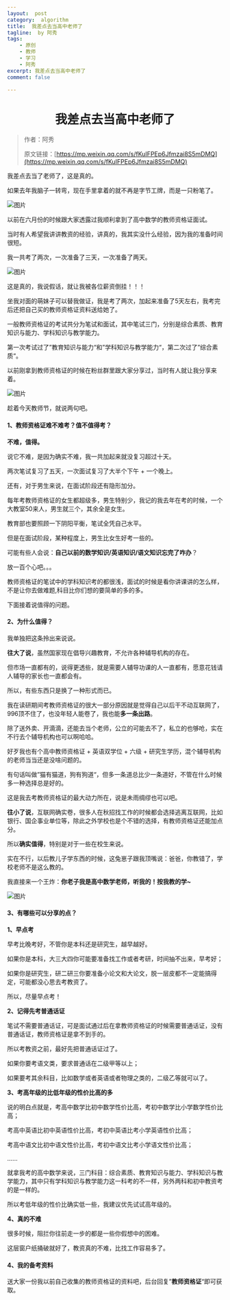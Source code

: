 ```yaml
---
layout:  post
category:  algorithm
title:  我差点去当高中老师了
tagline:  by 阿秀
tags:
    - 原创
    - 教师
    - 学习
    - 阿秀
excerpt: 我差点去当高中老师了
comment: false

---
```



<h1 align="center">我差点去当高中老师了</h1>

> 作者：阿秀
>
> 原文链接：[https://mp.weixin.qq.com/s/fKuIFPEp6Jfmzai8S5mDMQ](https://mp.weixin.qq.com/s/fKuIFPEp6Jfmzai8S5mDMQ)


我差点去当了老师了，这是真的。

如果去年我脑子一转弯，现在手里拿着的就不再是字节工牌，而是一只粉笔了。

![图片](http://oss.interviewguide.cn/img/202205121606003.jpeg)

以前在六月份的时候跟大家透露过我顺利拿到了高中数学的教师资格证面试。

当时有人希望我讲讲教资的经验，讲真的，我其实没什么经验，因为我的准备时间很短。

我一共考了两次，一次准备了三天，一次准备了两天。

![图片](http://oss.interviewguide.cn/img/202205121605219.jpeg)

这是真的，我说假话，就让我被各位薪资倒挂！！！

坐我对面的萌妹子可以替我做证，我是考了两次，加起来准备了5天左右，我考完后还把自己买的教师资格证资料送给她了。

一般教师资格证的考试共分为笔试和面试，其中笔试三门，分别是综合素质、教育知识与能力、学科知识与教学能力。

第一次考试过了”教育知识与能力“和”学科知识与教学能力“，第二次过了”综合素质“。

以前刚拿到教师资格证的时候在粉丝群里跟大家分享过，当时有人就让我分享来着。

![图片](http://oss.interviewguide.cn/img/202205121605266.png)

趁着今天教师节，就说两句吧。

#### 1、教师资格证难不难考？值不值得考？

**不难，值得。**

说它不难，是因为确实不难，我一共加起来就没复习超过十天。

两次笔试复习了五天，一次面试复习了大半个下午 + 一个晚上。

还有，对于男生来说，在面试阶段还有隐形加分。

每年考教师资格证的女生都超级多，男生特别少，我记的我去年在考的时候，一个大教室50来人，男生就三个，其余全是女生。

教育部也要照顾一下阴阳平衡，笔试全凭自己水平。

但是在面试阶段，某种程度上，男生比女生好考一些的。

可能有些人会说：**自己以前的数学知识/英语知识/语文知识忘完了咋办**？

放一百个心吧。。。

教师资格证的笔试中的学科知识考的都很浅，面试的时候是看你讲课讲的怎么样，不是让你去做难题,科目比你们想的要简单的多的多。

下面接着说值得的问题。

#### 2、为什么值得？

我单独把这条拎出来说说。

**往大了说**，虽然国家现在倡导兴趣教育，不允许各种辅导机构的存在。

但市场一直都有的，说得更透些，就是需要人辅导功课的人一直都有，愿意花钱请人辅导的家长也一直都会有。

所以，有些东西只是换了一种形式而已。

我在读研期间考教师资格证的很大一部分原因就是觉得自己以后干不动互联网了，996顶不住了，也没年轻人能卷了，我也能**多一条出路**。

除了送外卖、开滴滴，还能去当个老师，公立的可能去不了，私立的也够呛，实在不行去个辅导机构也可以啊哈哈。

好歹我也有个高中教师资格证 + 英语双学位 + 六级 + 研究生学历，混个辅导机构的老师当当还是没啥问题的。

有句话叫做”猫有猫道，狗有狗道“，但多一条道总比少一条道好，不管在什么时候多一种选择总是好的。

这是我去考教师资格证的最大动力所在，说是未雨绸缪也可以吧。

**往小了说**，互联网确实卷，很多人在秋招找工作的时候都会选择逃离互联网，比如银行、国企事业单位等，除此之外学校也是个不错的选择，有教师资格证还能加点分。

所以**确实值得**，特别是对于一些在校生来说。

实在不行，以后教儿子学东西的时候，这兔崽子跟我顶嘴说：爸爸，你教错了，学校老师不是这么教的。

我直接来一个王炸：**你老子我是高中数学老师，听我的！按我教的学~**

![图片](http://oss.interviewguide.cn/img/202205121605631.png)

#### 3、有哪些可以分享的点？

**1、早点考**

早考比晚考好，不管你是本科还是研究生，越早越好。

如果你是本科，大三大四你可能要准备找工作或者考研，时间抽不出来，早考好；

如果你是研究生，研二研三你要准备小论文和大论文，脱一层皮都不一定能搞得定，可能都没心思去考教资了。

所以，尽量早点考！

**2、记得先考普通话证**

笔试不需要普通话证，可是面试通过后在拿教师资格证的时候需要普通话证，没有普通话证，教师资格证是拿不到手的。

所以考教资之前，最好先把普通话证过了。

如果你要考语文类，要求普通话在二级甲等以上；

如果要考其余科目，比如数学或者英语或者物理之类的，二级乙等就可以了。

**3、考高年级的比低年级的性价比高的多**

说的明白点就是，考高中数学比初中数学性价比高，考初中数学比小学数学性价比高；

考高中英语比初中英语性价比高，考初中英语比考小学英语性价比高；

考高中语文比初中语文性价比高，考初中语文比考小学语文性价比高；

......

就拿我考的高中数学来说，三门科目：综合素质、教育知识与能力、学科知识与教学能力，其中只有学科知识与教学能力这一科考的不一样，另外两科和初中教资考的是一样的。

所以考低年级的性价比确实低一些，我建议优先试试高年级的。

**4、真的不难**

很多时候，阻拦你往前走一步的都是一些你假想中的困难。

这层窗户纸捅破就好了，教资真的不难，比找工作容易多了。

#### 4、我的备考资料

送大家一份我以前自己收集的教师资格证的资料吧，后台回复”**教师资格证**“即可获取。

